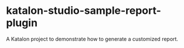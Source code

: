 # katalon-studio-sample-report-plugin
A Katalon project to demonstrate how to generate a customized report.

